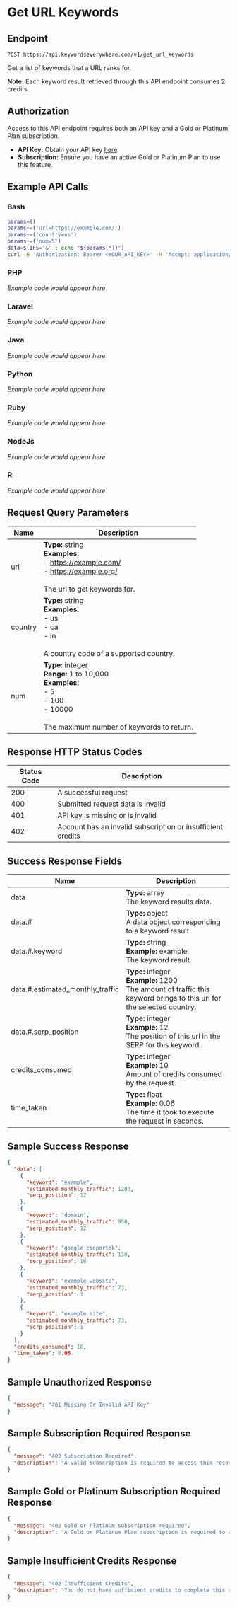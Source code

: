 # Get URL Keywords

## Endpoint
```
POST https://api.keywordseverywhere.com/v1/get_url_keywords
```

Get a list of keywords that a URL ranks for.

**Note:** Each keyword result retrieved through this API endpoint consumes 2 credits.

## Authorization

Access to this API endpoint requires both an API key and a Gold or Platinum Plan subscription.

- **API Key:** Obtain your API key [here](https://keywordseverywhere.com).
- **Subscription:** Ensure you have an active Gold or Platinum Plan to use this feature.

## Example API Calls

### Bash
```bash
params=()
params+=('url=https://example.com/')
params+=('country=us')
params+=('num=5')
data=$(IFS='&' ; echo "${params[*]}")
curl -H 'Authorization: Bearer <YOUR_API_KEY>' -H 'Accept: application/json' --data "$data" 'https://api.keywordseverywhere.com/v1/get_url_keywords'
```

### PHP
*Example code would appear here*

### Laravel
*Example code would appear here*

### Java
*Example code would appear here*

### Python
*Example code would appear here*

### Ruby
*Example code would appear here*

### NodeJs
*Example code would appear here*

### R
*Example code would appear here*

## Request Query Parameters

| Name | Description |
|------|-------------|
| url | **Type:** string<br>**Examples:**<br>- https://example.com/<br>- https://example.org/<br><br>The url to get keywords for. |
| country | **Type:** string<br>**Examples:**<br>- us<br>- ca<br>- in<br><br>A country code of a supported country. |
| num | **Type:** integer<br>**Range:** 1 to 10,000<br>**Examples:**<br>- 5<br>- 100<br>- 10000<br><br>The maximum number of keywords to return. |

## Response HTTP Status Codes

| Status Code | Description |
|-------------|-------------|
| 200 | A successful request |
| 400 | Submitted request data is invalid |
| 401 | API key is missing or is invalid |
| 402 | Account has an invalid subscription or insufficient credits |

## Success Response Fields

| Name | Description |
|------|-------------|
| data | **Type:** array<br>The keyword results data. |
| data.# | **Type:** object<br>A data object corresponding to a keyword result. |
| data.#.keyword | **Type:** string<br>**Example:** example<br>The keyword result. |
| data.#.estimated_monthly_traffic | **Type:** integer<br>**Example:** 1200<br>The amount of traffic this keyword brings to this url for the selected country. |
| data.#.serp_position | **Type:** integer<br>**Example:** 12<br>The position of this url in the SERP for this keyword. |
| credits_consumed | **Type:** integer<br>**Example:** 10<br>Amount of credits consumed by the request. |
| time_taken | **Type:** float<br>**Example:** 0.06<br>The time it took to execute the request in seconds. |

## Sample Success Response

```json
{
  "data": [
    {
      "keyword": "example",
      "estimated_monthly_traffic": 1200,
      "serp_position": 12
    },
    {
      "keyword": "domain",
      "estimated_monthly_traffic": 950,
      "serp_position": 12
    },
    {
      "keyword": "google csoportok",
      "estimated_monthly_traffic": 130,
      "serp_position": 18
    },
    {
      "keyword": "example website",
      "estimated_monthly_traffic": 73,
      "serp_position": 1
    },
    {
      "keyword": "example site",
      "estimated_monthly_traffic": 73,
      "serp_position": 1
    }
  ],
  "credits_consumed": 10,
  "time_taken": 0.06
}
```

## Sample Unauthorized Response

```json
{
  "message": "401 Missing Or Invalid API Key"
}
```

## Sample Subscription Required Response

```json
{
  "message": "402 Subscription Required",
  "description": "A valid subscription is required to access this resource."
}
```

## Sample Gold or Platinum Subscription Required Response

```json
{
  "message": "402 Gold or Platinum subscription required",
  "description": "A Gold or Platinum Plan subscription is required to access this resource."
}
```

## Sample Insufficient Credits Response

```json
{
  "message": "402 Insufficient Credits",
  "description": "You do not have sufficient credits to complete this request."
}
```